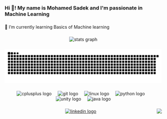 <h3 align="left">Hi 👋! My name is Mohamed Sadek and I'm passionate in Machine Learning</h3>

###

<p align="left">🌱 I’m currently learning Basics of Machine learning</p>

###

<div align="center">
  <img src="https://github-readme-stats.vercel.app/api?username=Mohamedsadek12&hide_title=false&hide_rank=false&show_icons=true&include_all_commits=true&count_private=true&disable_animations=false&theme=dracula&locale=en&hide_border=false&order=1" height="150" alt="stats graph"  />
</div>

###

<img src="https://raw.githubusercontent.com/Mohamedsadek12/Mohamedsadek12/output/snake.svg" alt="Snake animation" />

###

<div align="center">
  <img src="https://cdn.jsdelivr.net/gh/devicons/devicon/icons/cplusplus/cplusplus-plain.svg" height="40" alt="cplusplus logo"  />
  <img width="12" />
  <img src="https://cdn.jsdelivr.net/gh/devicons/devicon/icons/git/git-plain-wordmark.svg" height="40" alt="git logo"  />
  <img width="12" />
  <img src="https://cdn.jsdelivr.net/gh/devicons/devicon/icons/linux/linux-original.svg" height="40" alt="linux logo"  />
  <img width="12" />
  <img src="https://cdn.jsdelivr.net/gh/devicons/devicon/icons/python/python-original.svg" height="40" alt="python logo"  />
  <img width="12" />
  <img src="https://cdn.simpleicons.org/unity/FFFFFF" height="40" alt="unity logo"  />
  <img width="12" />
  <img src="https://cdn.jsdelivr.net/gh/devicons/devicon/icons/java/java-plain.svg" height="40" alt="java logo"  />
</div>

###

<img align="right" height="200" src="https://i.pinimg.com/originals/70/b0/40/70b040cdc3356cfb8c15dfad0650a24e.gif"  />

###

<div align="center">
  <a href="https://www.linkedin.com/in/mohamed-sadek-b28756314/" target="_blank">
    <img src="https://raw.githubusercontent.com/maurodesouza/profile-readme-generator/master/src/assets/icons/social/linkedin/default.svg" width="52" height="40" alt="linkedin logo"  />
  </a>
</div>

###
